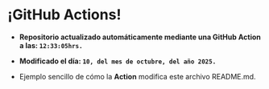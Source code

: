 # ¡GitHub Actions!
* **Repositorio actualizado automáticamente mediante una GitHub Action a las: `12:33:05hrs.`**
* **Modificado el día: `10, del mes de octubre, del año 2025.`**

* Ejemplo sencillo de cómo la **Action** modifica este archivo README.md.
